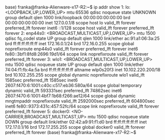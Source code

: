 base) franka@franka-Alienware-x17-R2:~$ ip addr show
1: lo: <LOOPBACK,UP,LOWER_UP> mtu 65536 qdisc noqueue state UNKNOWN group default qlen 1000
    link/loopback 00:00:00:00:00:00 brd 00:00:00:00:00:00
    inet 127.0.0.1/8 scope host lo
       valid_lft forever preferred_lft forever
    inet6 ::1/128 scope host 
       valid_lft forever preferred_lft forever
2: enp44s0: <BROADCAST,MULTICAST,UP,LOWER_UP> mtu 1500 qdisc fq_codel state UP group default qlen 1000
    link/ether ac:91:a1:06:3a:25 brd ff:ff:ff:ff:ff:ff
    inet 172.16.0.1/24 brd 172.16.0.255 scope global noprefixroute enp44s0
       valid_lft forever preferred_lft forever
    inet6 fe80::3bf1:8fd8:2696:19d1/64 scope link noprefixroute 
       valid_lft forever preferred_lft forever
3: wlo1: <BROADCAST,MULTICAST,UP,LOWER_UP> mtu 1500 qdisc noqueue state UP group default qlen 1000
    link/ether 74:04:f1:fb:4a:5a brd ff:ff:ff:ff:ff:ff
    altname wlp0s20f3
    inet 10.102.220.200/18 brd 10.102.255.255 scope global dynamic noprefixroute wlo1
       valid_lft 1585sec preferred_lft 1585sec
    inet6 2607:f470:6:1001:c40c:c517:eb36:580a/64 scope global temporary dynamic 
       valid_lft 593331sec preferred_lft 74862sec
    inet6 2607:f470:6:1001:4bf7:1b68:f266:ae12/64 scope global dynamic mngtmpaddr noprefixroute 
       valid_lft 2592000sec preferred_lft 604800sec
    inet6 fe80::9373:431c:457:52fc/64 scope link noprefixroute 
       valid_lft forever preferred_lft forever
5: docker0: <NO-CARRIER,BROADCAST,MULTICAST,UP> mtu 1500 qdisc noqueue state DOWN group default 
    link/ether 02:42:a9:91:f1:d0 brd ff:ff:ff:ff:ff:ff
    inet 172.17.0.1/16 brd 172.17.255.255 scope global docker0
       valid_lft forever preferred_lft forever
(base) franka@franka-Alienware-x17-R2:~$ 